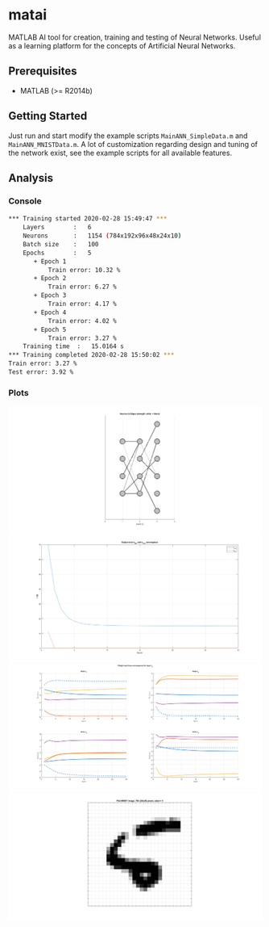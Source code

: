 # matai
MATLAB AI tool for creation, training and testing of Neural Networks. Useful as a learning platform for the concepts of Artificial Neural Networks.

## Prerequisites
* MATLAB (>= R2014b)

## Getting Started
Just run and start modify the example scripts `MainANN_SimpleData.m` and `MainANN_MNISTData.m`. A lot of customization regarding design and tuning of the network exist, see the example scripts for all available features.

## Analysis

### Console
```bash
*** Training started 2020-02-28 15:49:47 ***
    Layers        :   6
    Neurons       :   1154 (784x192x96x48x24x10)
    Batch size    :   100
    Epochs        :   5
       + Epoch 1
           Train error: 10.32 %
       + Epoch 2
           Train error: 6.27 %
       + Epoch 3
           Train error: 4.17 %
       + Epoch 4
           Train error: 4.02 %
       + Epoch 5
           Train error: 3.27 %
    Training time  :   15.0164 s
*** Training completed 2020-02-28 15:50:02 ***
Train error: 3.27 %
Test error: 3.92 %
```

### Plots
<img src="./Figures/SimpleNetwork.png"/>
<img src="./Figures/SimpleError.png"/>
<img src="./Figures/SimpleWeightBias.png"/>
<img src="./Figures/MNISTFalseClassification.png"/>
